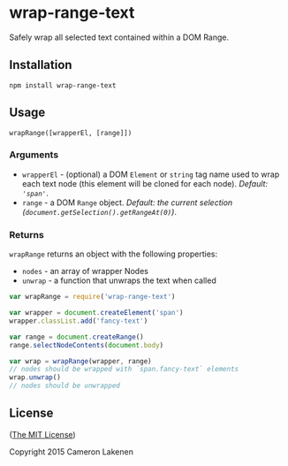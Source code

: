 # wrap-range-text

Safely wrap all selected text contained within a DOM Range.

## Installation

```
npm install wrap-range-text
```

## Usage

`wrapRange([wrapperEl, [range]])`

### Arguments

* `wrapperEl` - (optional) a DOM `Element` or `string` tag name used to wrap each text node (this element will be cloned for each node). *Default: `'span'`*.
* `range` - a DOM `Range` object.  *Default: the current selection (`document.getSelection().getRangeAt(0)`)*.


### Returns

`wrapRange` returns an object with the following properties:

* `nodes` - an array of wrapper Nodes
* `unwrap` - a function that unwraps the text when called


```js
var wrapRange = require('wrap-range-text')

var wrapper = document.createElement('span')
wrapper.classList.add('fancy-text')

var range = document.createRange()
range.selectNodeContents(document.body)

var wrap = wrapRange(wrapper, range)
// nodes should be wrapped with `span.fancy-text` elements
wrap.unwrap()
// nodes should be unwrapped

```

## License

([The MIT License](LICENSE))

Copyright 2015 Cameron Lakenen

